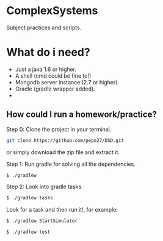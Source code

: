 # ComplexSystems
Subject practices and scripts.

# What do i need?

* Just a java 1.6 or higher.
* A shell (cmd could be fine to!)
* Mongodb server instance (2.7 or higher)
* Gradle (gradle wrapper added).
* 
## How could I run a homework/practice?

Step 0: Clone the project in your terminal.
```bash
git clone https://github.com/pepo27/DSD.git
```
or simply download the zip file and extract it.

Step 1: Run gradle for solving all the dependencies.

```bash
$ ./gradlew 
```

Step 2: Look into gradle tasks.

```bash
$ ./gradlew tasks
```
Look for a task and then run it!, for example:

```bash
$ ./gradlew StartSimulator
```
```bash
$ ./gradlew test
```

